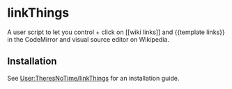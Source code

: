 # linkThings
A user script to let you control + click on [[wiki links]] and {{template links}} in the CodeMirror and visual source editor on Wikipedia.

## Installation
See [User:TheresNoTime/linkThings](https://en.wikipedia.org/wiki/User:TheresNoTime/linkThings) for an installation guide.